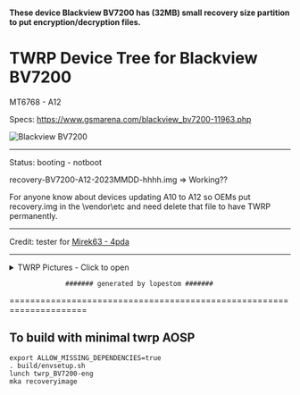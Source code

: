 #### These device Blackview BV7200 has (32MB) small recovery size partition to put encryption/decryption files.

# TWRP Device Tree for Blackview BV7200
MT6768 - A12

Specs: https://www.gsmarena.com/blackview_bv7200-11963.php

![Blackview BV7200](https://fdn2.gsmarena.com/vv/pics/blackview/blackview-bv7200-1.jpg)

---------------
Status: booting - notboot

recovery-BV7200-A12-2023MMDD-hhhh.img => Working??

For anyone know about devices updating A10 to A12 so OEMs put recovery.img in the \vendor\etc and need delete that file to have TWRP permanently.

------------------------------------
Credit: tester for [Mirek63 - 4pda](https://4pda.to/forum/index.php?showuser=6688231)

--------------------------------
<details><summary>TWRP Pictures - Click to open</summary>
<p>
  
![Initial Menu](https://github.com/lopestom/android_device_blackview_BV7200/releases/download/TWRP-Blackview_BV7200-A12/IMG_20230401_210438090.jpg) ![Format Data](https://github.com/lopestom/android_device_blackview_BV7200/releases/download/TWRP-Blackview_BV7200-A12/IMG_20230401_210546372.jpg)
![Formatting Data](https://github.com/lopestom/android_device_blackview_BV7200/releases/download/TWRP-Blackview_BV7200-A12/IMG_20230401_210603084.jpg) ![Formatting Data 2](https://github.com/lopestom/android_device_blackview_BV7200/releases/download/TWRP-Blackview_BV7200-A12/IMG_20230401_210703023.jpg)
</p>
</details>

                  ####### generated by lopestom #######
===================================================================== 


## To build with minimal twrp AOSP
```
export ALLOW_MISSING_DEPENDENCIES=true
. build/envsetup.sh
lunch twrp_BV7200-eng
mka recoveryimage
```

